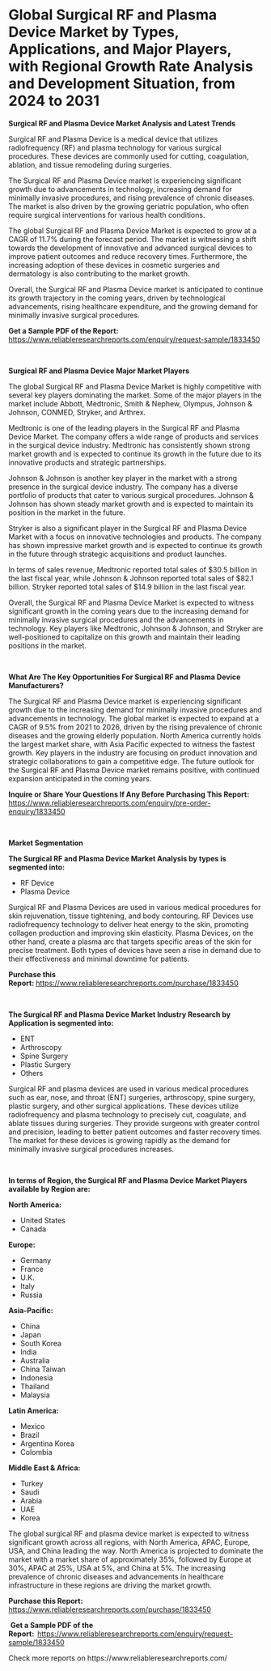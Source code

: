 <p><h1>Global Surgical RF and Plasma Device Market by Types, Applications, and Major Players, with Regional Growth Rate Analysis and Development Situation, from 2024 to 2031</h1></p><p><strong>Surgical RF and Plasma Device Market Analysis and Latest Trends</strong></p>
<p><p>Surgical RF and Plasma Device is a medical device that utilizes radiofrequency (RF) and plasma technology for various surgical procedures. These devices are commonly used for cutting, coagulation, ablation, and tissue remodeling during surgeries.</p><p>The Surgical RF and Plasma Device market is experiencing significant growth due to advancements in technology, increasing demand for minimally invasive procedures, and rising prevalence of chronic diseases. The market is also driven by the growing geriatric population, who often require surgical interventions for various health conditions.</p><p>The global Surgical RF and Plasma Device Market is expected to grow at a CAGR of 11.7% during the forecast period. The market is witnessing a shift towards the development of innovative and advanced surgical devices to improve patient outcomes and reduce recovery times. Furthermore, the increasing adoption of these devices in cosmetic surgeries and dermatology is also contributing to the market growth.</p><p>Overall, the Surgical RF and Plasma Device market is anticipated to continue its growth trajectory in the coming years, driven by technological advancements, rising healthcare expenditure, and the growing demand for minimally invasive surgical procedures.</p></p>
<p><strong>Get a Sample PDF of the Report:&nbsp;</strong> <a href="https://www.reliableresearchreports.com/enquiry/request-sample/1833450">https://www.reliableresearchreports.com/enquiry/request-sample/1833450</a></p>
<p>&nbsp;</p>
<p><strong>Surgical RF and Plasma Device Major Market Players</strong></p>
<p><p>The global Surgical RF and Plasma Device Market is highly competitive with several key players dominating the market. Some of the major players in the market include Abbott, Medtronic, Smith & Nephew, Olympus, Johnson & Johnson, CONMED, Stryker, and Arthrex.</p><p>Medtronic is one of the leading players in the Surgical RF and Plasma Device Market. The company offers a wide range of products and services in the surgical device industry. Medtronic has consistently shown strong market growth and is expected to continue its growth in the future due to its innovative products and strategic partnerships.</p><p>Johnson & Johnson is another key player in the market with a strong presence in the surgical device industry. The company has a diverse portfolio of products that cater to various surgical procedures. Johnson & Johnson has shown steady market growth and is expected to maintain its position in the market in the future.</p><p>Stryker is also a significant player in the Surgical RF and Plasma Device Market with a focus on innovative technologies and products. The company has shown impressive market growth and is expected to continue its growth in the future through strategic acquisitions and product launches.</p><p>In terms of sales revenue, Medtronic reported total sales of $30.5 billion in the last fiscal year, while Johnson & Johnson reported total sales of $82.1 billion. Stryker reported total sales of $14.9 billion in the last fiscal year.</p><p>Overall, the Surgical RF and Plasma Device Market is expected to witness significant growth in the coming years due to the increasing demand for minimally invasive surgical procedures and the advancements in technology. Key players like Medtronic, Johnson & Johnson, and Stryker are well-positioned to capitalize on this growth and maintain their leading positions in the market.</p></p>
<p>&nbsp;</p>
<p><strong>What Are The Key Opportunities For Surgical RF and Plasma Device Manufacturers?</strong></p>
<p><p>The Surgical RF and Plasma Device market is experiencing significant growth due to the increasing demand for minimally invasive procedures and advancements in technology. The global market is expected to expand at a CAGR of 9.5% from 2021 to 2026, driven by the rising prevalence of chronic diseases and the growing elderly population. North America currently holds the largest market share, with Asia Pacific expected to witness the fastest growth. Key players in the industry are focusing on product innovation and strategic collaborations to gain a competitive edge. The future outlook for the Surgical RF and Plasma Device market remains positive, with continued expansion anticipated in the coming years.</p></p>
<p><strong>Inquire or Share Your Questions If Any Before Purchasing This Report:</strong> <a href="https://www.reliableresearchreports.com/enquiry/pre-order-enquiry/1833450">https://www.reliableresearchreports.com/enquiry/pre-order-enquiry/1833450</a></p>
<p>&nbsp;</p>
<p><strong>Market Segmentation</strong></p>
<p><strong>The Surgical RF and Plasma Device Market Analysis by types is segmented into:</strong></p>
<p><ul><li>RF Device</li><li>Plasma Device</li></ul></p>
<p><p>Surgical RF and Plasma Devices are used in various medical procedures for skin rejuvenation, tissue tightening, and body contouring. RF Devices use radiofrequency technology to deliver heat energy to the skin, promoting collagen production and improving skin elasticity. Plasma Devices, on the other hand, create a plasma arc that targets specific areas of the skin for precise treatment. Both types of devices have seen a rise in demand due to their effectiveness and minimal downtime for patients.</p></p>
<p><strong>Purchase this Report:&nbsp;</strong><a href="https://www.reliableresearchreports.com/purchase/1833450">https://www.reliableresearchreports.com/purchase/1833450</a></p>
<p>&nbsp;</p>
<p><strong>The Surgical RF and Plasma Device Market Industry Research by Application is segmented into:</strong></p>
<p><ul><li>ENT</li><li>Arthroscopy</li><li>Spine Surgery</li><li>Plastic Surgery</li><li>Others</li></ul></p>
<p><p>Surgical RF and plasma devices are used in various medical procedures such as ear, nose, and throat (ENT) surgeries, arthroscopy, spine surgery, plastic surgery, and other surgical applications. These devices utilize radiofrequency and plasma technology to precisely cut, coagulate, and ablate tissues during surgeries. They provide surgeons with greater control and precision, leading to better patient outcomes and faster recovery times. The market for these devices is growing rapidly as the demand for minimally invasive surgical procedures increases.</p></p>
<p>&nbsp;</p>
<p><strong>In terms of Region, the Surgical RF and Plasma Device Market Players available by Region are:</strong></p>
<p>
    <p> <strong> North America: </strong>
        <ul>
            <li>United States</li>
            <li>Canada</li>
        </ul>
        </p> 
    <p> <strong> Europe: </strong>
        <ul>
            <li>Germany</li>
            <li>France</li>
            <li>U.K.</li>
            <li>Italy</li>
            <li>Russia</li>
        </ul>
        </p> 
    <p> <strong> Asia-Pacific: </strong>
        <ul>
            <li>China</li>
            <li>Japan</li>
            <li>South Korea</li>
            <li>India</li>
            <li>Australia</li>
            <li>China Taiwan</li>
            <li>Indonesia</li>
            <li>Thailand</li>
            <li>Malaysia</li>
        </ul>
        </p> 
    <p> <strong> Latin America: </strong>
        <ul>
            <li>Mexico</li>
            <li>Brazil</li>
            <li>Argentina Korea</li>
            <li>Colombia</li>
        </ul>
        </p> 
    <p> <strong> Middle East & Africa: </strong>
        <ul>
            <li>Turkey</li>
            <li>Saudi</li>
            <li>Arabia</li>
            <li>UAE</li>
            <li>Korea</li>
        </ul>
    </p>
    </p>
<p><p>The global surgical RF and plasma device market is expected to witness significant growth across all regions, with North America, APAC, Europe, USA, and China leading the way. North America is projected to dominate the market with a market share of approximately 35%, followed by Europe at 30%, APAC at 25%, USA at 5%, and China at 5%. The increasing prevalence of chronic diseases and advancements in healthcare infrastructure in these regions are driving the market growth.</p></p>
<p><strong>Purchase this Report: </strong><a href="https://www.reliableresearchreports.com/purchase/1833450">https://www.reliableresearchreports.com/purchase/1833450</a></p>
<p>&nbsp;<strong>Get a Sample PDF of the Report:&nbsp;&nbsp;</strong><a href="https://www.reliableresearchreports.com/enquiry/request-sample/1833450">https://www.reliableresearchreports.com/enquiry/request-sample/1833450</a></p>
<p><strong></strong></p>
<p>Check more reports on https://www.reliableresearchreports.com/</p>